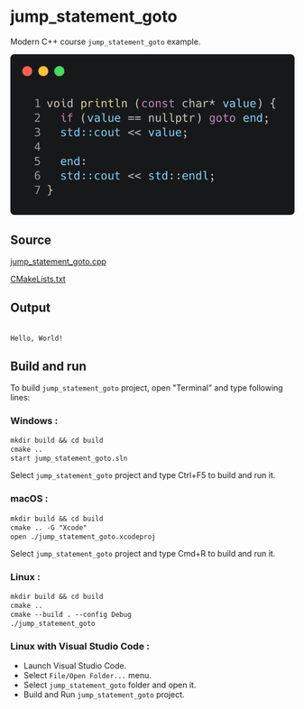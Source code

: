 # jump_statement_goto

Modern C++ course `jump_statement_goto` example.

![jump_statement_goto](../../../../docs/pictures/language_basics/jump_statement_goto.png)

## Source

[jump_statement_goto.cpp](jump_statement_goto.cpp)

[CMakeLists.txt](CMakeLists.txt)

## Output

```

Hello, World!
```

## Build and run

To build `jump_statement_goto` project, open "Terminal" and type following lines:

### Windows :

``` shell
mkdir build && cd build
cmake .. 
start jump_statement_goto.sln
```

Select `jump_statement_goto` project and type Ctrl+F5 to build and run it.

### macOS :

``` shell
mkdir build && cd build
cmake .. -G "Xcode"
open ./jump_statement_goto.xcodeproj
```

Select `jump_statement_goto` project and type Cmd+R to build and run it.

### Linux :

``` shell
mkdir build && cd build
cmake .. 
cmake --build . --config Debug
./jump_statement_goto
```

### Linux with Visual Studio Code :

* Launch Visual Studio Code.
* Select `File/Open Folder...` menu.
* Select `jump_statement_goto` folder and open it.
* Build and Run `jump_statement_goto` project.
